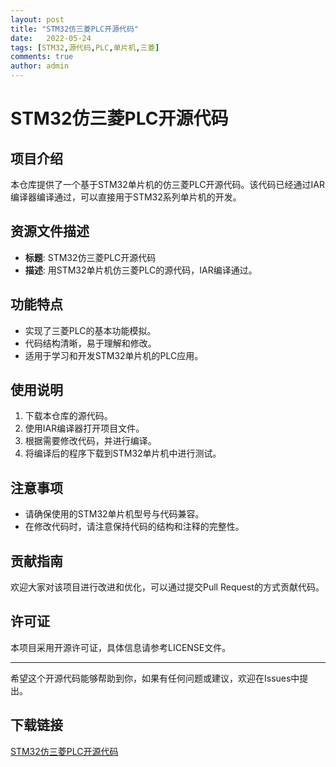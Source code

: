 ```yaml
---
layout: post
title: "STM32仿三菱PLC开源代码"
date:   2022-05-24
tags: [STM32,源代码,PLC,单片机,三菱]
comments: true
author: admin
---
```

# STM32仿三菱PLC开源代码

## 项目介绍

本仓库提供了一个基于STM32单片机的仿三菱PLC开源代码。该代码已经通过IAR编译器编译通过，可以直接用于STM32系列单片机的开发。

## 资源文件描述

- **标题**: STM32仿三菱PLC开源代码
- **描述**: 用STM32单片机仿三菱PLC的源代码，IAR编译通过。

## 功能特点

- 实现了三菱PLC的基本功能模拟。
- 代码结构清晰，易于理解和修改。
- 适用于学习和开发STM32单片机的PLC应用。

## 使用说明

1. 下载本仓库的源代码。
2. 使用IAR编译器打开项目文件。
3. 根据需要修改代码，并进行编译。
4. 将编译后的程序下载到STM32单片机中进行测试。

## 注意事项

- 请确保使用的STM32单片机型号与代码兼容。
- 在修改代码时，请注意保持代码的结构和注释的完整性。

## 贡献指南

欢迎大家对该项目进行改进和优化，可以通过提交Pull Request的方式贡献代码。

## 许可证

本项目采用开源许可证，具体信息请参考LICENSE文件。

---

希望这个开源代码能够帮助到你，如果有任何问题或建议，欢迎在Issues中提出。

## 下载链接

[STM32仿三菱PLC开源代码](https://pan.quark.cn/s/b00db7b0710f)